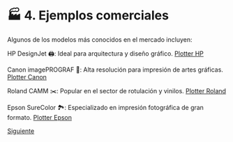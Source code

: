 # 🏭 4. Ejemplos comerciales

Algunos de los modelos más conocidos en el mercado incluyen:

HP DesignJet 🖨️: Ideal para arquitectura y diseño gráfico.
[Plotter HP](https://www.hp.com/es-es/shop/list.aspx?fc_sb_designjet=1&sel=prn)

Canon imagePROGRAF 🎨: Alta resolución para impresión de artes gráficas.
[Plotter Canon](https://www.canon.es/support/business/products/wide-format-printers/imageprograf/)

Roland CAMM ✂️: Popular en el sector de rotulación y vinilos.
[Plotter Roland](https://www.rolanddg.eu/es-es/productos/plotter-de-corte/versastudio-gs2-24?utm_source=website&utm_medium=button&utm_campaign=gs2-24_seo_redirect&utm_content=BOFU_SYR)

Epson SureColor 🏞️: Especializado en impresión fotográfica de gran formato.
[Plotter Epson](https://www.epson.es/es_ES/productos/impresoras/large-format/c/lfp)

[Siguiente](conclusiones.md)
